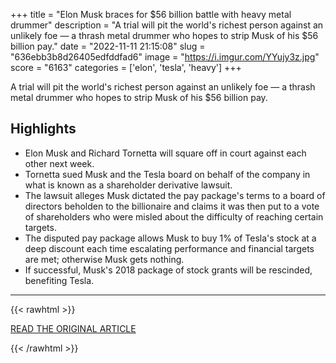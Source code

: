 +++
title = "Elon Musk braces for $56 billion battle with heavy metal drummer"
description = "A trial will pit the world's richest person against an unlikely foe — a thrash metal drummer who hopes to strip Musk of his $56 billion pay."
date = "2022-11-11 21:15:08"
slug = "636ebb3b8d26405edfddfad6"
image = "https://i.imgur.com/YYujy3z.jpg"
score = "6163"
categories = ['elon', 'tesla', 'heavy']
+++

A trial will pit the world's richest person against an unlikely foe — a thrash metal drummer who hopes to strip Musk of his $56 billion pay.

## Highlights

- Elon Musk and Richard Tornetta will square off in court against each other next week.
- Tornetta sued Musk and the Tesla board on behalf of the company in what is known as a shareholder derivative lawsuit.
- The lawsuit alleges Musk dictated the pay package's terms to a board of directors beholden to the billionaire and claims it was then put to a vote of shareholders who were misled about the difficulty of reaching certain targets.
- The disputed pay package allows Musk to buy 1% of Tesla's stock at a deep discount each time escalating performance and financial targets are met; otherwise Musk gets nothing.
- If successful, Musk's 2018 package of stock grants will be rescinded, benefiting Tesla.

---

{{< rawhtml >}}
  <p class="article-category">
    <a target="_blank" href="https://www.reuters.com/legal/elon-musk-braces-56-bln-battle-with-heavy-metal-drummer-2022-11-11/">READ THE ORIGINAL ARTICLE</a>
  </p>
{{< /rawhtml >}}

